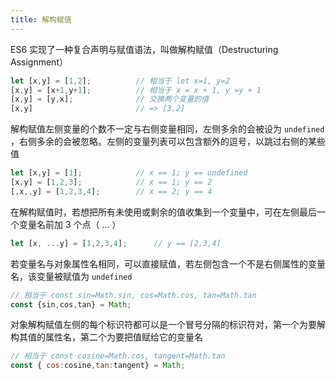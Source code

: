 ```yaml
---
title: 解构赋值
---
```

ES6 实现了一种复合声明与赋值语法，叫做解构赋值（Destructuring Assignment）

```js
let [x,y] = [1,2];			// 相当于 let x=1, y=2
[x,y] = [x+1,y+1];			// 相当于 x = x + 1, y =y + 1
[x,y] = [y,x];				// 交换两个变量的值
[x,y]					    // => [3,2]
```

解构赋值左侧变量的个数不一定与右侧变量相同，左侧多余的会被设为 `undefined` ，右侧多余的会被忽略。左侧的变量列表可以包含额外的逗号，以跳过右侧的某些值

```js
let [x,y] = [1];			// x == 1; y == undefined
[x,y] = [1,2,3];			// x == 1; y == 2
[,x,,y] = [1,2,3,4];		// x == 2; y == 4
```

在解构赋值时，若想把所有未使用或剩余的值收集到一个变量中，可在左侧最后一个变量名前加 3 个点（ ... ）

```js
let [x, ...y] = [1,2,3,4];		// y == [2,3,4]
```

若变量名与对象属性名相同，可以直接赋值，若左侧包含一个不是右侧属性的变量名，该变量被赋值为 `undefined`

```js
// 相当于 const sin=Math.sin, cos=Math.cos, tan=Math.tan
const {sin,cos,tan} = Math;
```

对象解构赋值左侧的每个标识符都可以是一个冒号分隔的标识符对，第一个为要解构其值的属性名，第二个为要把值赋给它的变量名

```js
// 相当于 const cosine=Math.cos, tangent=Math.tan
const { cos:cosine,tan:tangent} = Math;
```